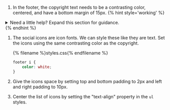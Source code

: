 1. In the footer, the copyright text needs to be a contrasting color, centered, and have a bottom margin of 15px.
   {% hint style='working' %}
<details>
<summary>
Need a little help? Expand this section for guidance. 
</summary>
Declare a style for the `footer p` selector.
Add `color: white;` to set color. You may have a different color in mind.
Add `text-align: center;` to center.
Add `margin-bottom: 15px;` to space.
</details>
   {% endhint %}

1. The social icons are icon fonts. We can style these like they are text. Set the icons using the same contrasting color as the copyright. 
   
   {% filename %}styles.css{% endfilename %}
    ```css
    footer i {
        color: white;
    }
    ```
1. Give the icons space by setting top and bottom padding to 2px and left and right padding to 10px.
1. Center the list of icons by setting the "text-align" property in the `ul` styles.